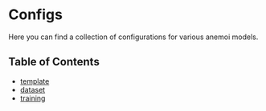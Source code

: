 # Configs

Here you can find a collection of configurations for various anemoi models.

<!-- CONTENTS:START -->
<!-- Updated:Thu Feb 20 15:47:17 UTC 2025 -->
## Table of Contents

- [template](/configs/template)
- [dataset](/configs/template/dataset)
- [training](/configs/template/training)
<!-- CONTENTS:END -->
